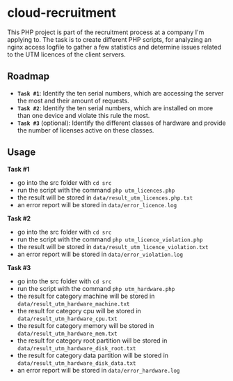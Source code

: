 # cloud-recruitment

This PHP project is part of the recruitment process at a company I'm applying to.
The task is to create different PHP scripts, for analyzing an nginx access logfile to gather
a few statistics and determine issues related to the UTM licences of the client servers.

## Roadmap

- **`Task #1`**: Identify the ten serial numbers, which are accessing the server the most and their amount of requests.
- **`Task #2`**: Identify the ten serial numbers, which are installed on more than one device and violate this rule the most.
- **`Task #3`** (optional): Identify the different classes of hardware and provide the number of licenses active on these classes.

## Usage

**Task #1**

- go into the src folder with `cd src`
- run the script with the command `php utm_licences.php`
- the result will be stored in `data/result_utm_licences.php.txt`
- an error report will be stored in `data/error_licence.log`

**Task #2**

- go into the src folder with `cd src`
- run the script with the command `php utm_licence_violation.php`
- the result will be stored in `data/result_utm_licence_violation.txt`
- an error report will be stored in `data/error_violation.log`

**Task #3**

- go into the src folder with `cd src`
- run the script with the command `php utm_hardware.php`
- the result for category machine will be stored in `data/result_utm_hardware_machine.txt`
- the result for category cpu will be stored in `data/result_utm_hardware_cpu.txt`
- the result for category memory will be stored in `data/result_utm_hardware_mem.txt`
- the result for category root partition will be stored in `data/result_utm_hardware_disk_root.txt`
- the result for category data partition will be stored in `data/result_utm_hardware_disk_data.txt`
- an error report will be stored in `data/error_hardware.log`
